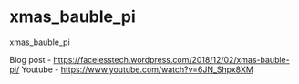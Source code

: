 # xmas_bauble_pi
xmas_bauble_pi

Blog post - https://facelesstech.wordpress.com/2018/12/02/xmas-bauble-pi/
Youtube - https://www.youtube.com/watch?v=6JN_Shpx8XM
